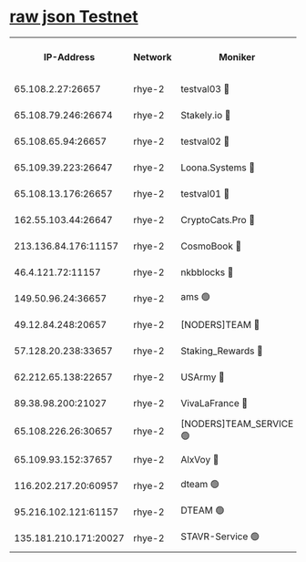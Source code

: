 
[raw json Testnet](https://rpc-check.quickt.stavr.tech/quickt/rpc-quickt-result.json)
=


<table><tr><th>IP-Address</th><th>Network</th><th>Moniker</th><th>Latest Block Height</th><th>Earliest Block Height</th><th>Catching Up</th><th>Tx Index</th><th>Voting Power</th><th>Scan Time</th></tr><tr><td>65.108.2.27:26657</td><td>rhye-2</td><td>testval03 🔴</td><td>729084</td><td>1</td><td>False</td><td>on</td><td>11002050</td><td>2024-02-09T12:31:53.311074128UTC</td></tr><tr><td>65.108.79.246:26674</td><td>rhye-2</td><td>Stakely.io 🔴</td><td>729085</td><td>1</td><td>False</td><td>on</td><td>10010</td><td>2024-02-09T12:31:57.778469871UTC</td></tr><tr><td>65.108.65.94:26657</td><td>rhye-2</td><td>testval02 🔴</td><td>729086</td><td>1</td><td>False</td><td>on</td><td>11002050</td><td>2024-02-09T12:32:00.641708928UTC</td></tr><tr><td>65.109.39.223:26647</td><td>rhye-2</td><td>Loona.Systems 🔴</td><td>729086</td><td>1</td><td>False</td><td>off</td><td>86949</td><td>2024-02-09T12:32:03.719632382UTC</td></tr><tr><td>65.108.13.176:26657</td><td>rhye-2</td><td>testval01 🔴</td><td>729086</td><td>1</td><td>False</td><td>on</td><td>13082010</td><td>2024-02-09T12:32:04.503623680UTC</td></tr><tr><td>162.55.103.44:26647</td><td>rhye-2</td><td>CryptoCats.Pro 🔴</td><td>729092</td><td>1</td><td>False</td><td>off</td><td>9999</td><td>2024-02-09T12:32:37.150528956UTC</td></tr><tr><td>213.136.84.176:11157</td><td>rhye-2</td><td>CosmoBook 🔴</td><td>729090</td><td>65301</td><td>False</td><td>off</td><td>1528057</td><td>2024-02-09T12:32:30.647511853UTC</td></tr><tr><td>46.4.121.72:11157</td><td>rhye-2</td><td>nkbblocks 🔴</td><td>729083</td><td>70101</td><td>False</td><td>off</td><td>81491</td><td>2024-02-09T12:31:45.178563319UTC</td></tr><tr><td>149.50.96.24:36657</td><td>rhye-2</td><td>ams 🟢</td><td>729089</td><td>133501</td><td>False</td><td>on</td><td>0</td><td>2024-02-09T12:32:20.010762282UTC</td></tr><tr><td>49.12.84.248:20657</td><td>rhye-2</td><td>[NODERS]TEAM 🔴</td><td>729088</td><td>146001</td><td>False</td><td>on</td><td>59690</td><td>2024-02-09T12:32:17.580657850UTC</td></tr><tr><td>57.128.20.238:33657</td><td>rhye-2</td><td>Staking_Rewards 🔴</td><td>729086</td><td>149101</td><td>False</td><td>on</td><td>9900</td><td>2024-02-09T12:32:03.295121448UTC</td></tr><tr><td>62.212.65.138:22657</td><td>rhye-2</td><td>USArmy 🔴</td><td>563100</td><td>198001</td><td>False</td><td>on</td><td>59069</td><td>2024-02-09T12:31:52.558568539UTC</td></tr><tr><td>89.38.98.200:21027</td><td>rhye-2</td><td>VivaLaFrance 🔴</td><td>729083</td><td>220501</td><td>False</td><td>off</td><td>10000</td><td>2024-02-09T12:31:47.652086862UTC</td></tr><tr><td>65.108.226.26:30657</td><td>rhye-2</td><td>[NODERS]TEAM_SERVICE 🟢</td><td>729086</td><td>241501</td><td>False</td><td>on</td><td>0</td><td>2024-02-09T12:32:04.085284246UTC</td></tr><tr><td>65.109.93.152:37657</td><td>rhye-2</td><td>AlxVoy 🔴</td><td>729084</td><td>315173</td><td>False</td><td>on</td><td>143351</td><td>2024-02-09T12:31:50.065979346UTC</td></tr><tr><td>116.202.217.20:60957</td><td>rhye-2</td><td>dteam 🟢</td><td>729086</td><td>421794</td><td>False</td><td>on</td><td>0</td><td>2024-02-09T12:32:00.958630242UTC</td></tr><tr><td>95.216.102.121:61157</td><td>rhye-2</td><td>DTEAM 🟢</td><td>719185</td><td>718201</td><td>False</td><td>on</td><td>0</td><td>2024-02-09T12:31:58.125134469UTC</td></tr><tr><td>135.181.210.171:20027</td><td>rhye-2</td><td>STAVR-Service 🟢</td><td>729088</td><td>726001</td><td>False</td><td>on</td><td>0</td><td>2024-02-09T12:32:15.195156556UTC</td></tr></table>